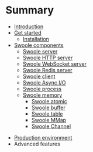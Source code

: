 # Summary

* [Introduction](README.md)
* [Get started](get-started.md)
  * [Installation](get-started/installation.md)
* [Swoole components](modules.md)
  * [Swoole server](modules/swoole-server.md)
  * [Swoole HTTP server](modules/swoole-http-server.md)
  * [Swoole WebSocket server](modules/swoole-websocket-server.md)
  * [Swoole Redis server](modules/swoole-redis-server.md)
  * [Swoole client](modules/swoole-client.md)
  * [Swoole Async I/O](modules/swoole-async-io.md)
  * [Swoole process](modules/swoole-process.md)
  * [Swoole memory](modules/swoole-memory.md)
    * [Swoole atomic](modules/swoole-atomic.md)
    * [Swoole buffer](modules/swoole-buffer.md)
    * [Swoole table](modules/swoole-table.md)
    * [Swoole MMap](modules/swoole-mmap.md)
    * [Swoole Channel](modules/swoole-channel.md)
<!-- 
* [Examples](examples.md)
  * [TCP server](examples/tcp-server.md)
  * [UDP server](examples/udp-server-example.md)
  * [HTTP server](examples/http-server-example.md)
  * WebSocket server
  * Sync HTTP client
  * Async HTTP client
  * Async Tasks
  * Timer
-->
* [Production environment](production-environment.md)
* Advanced features

